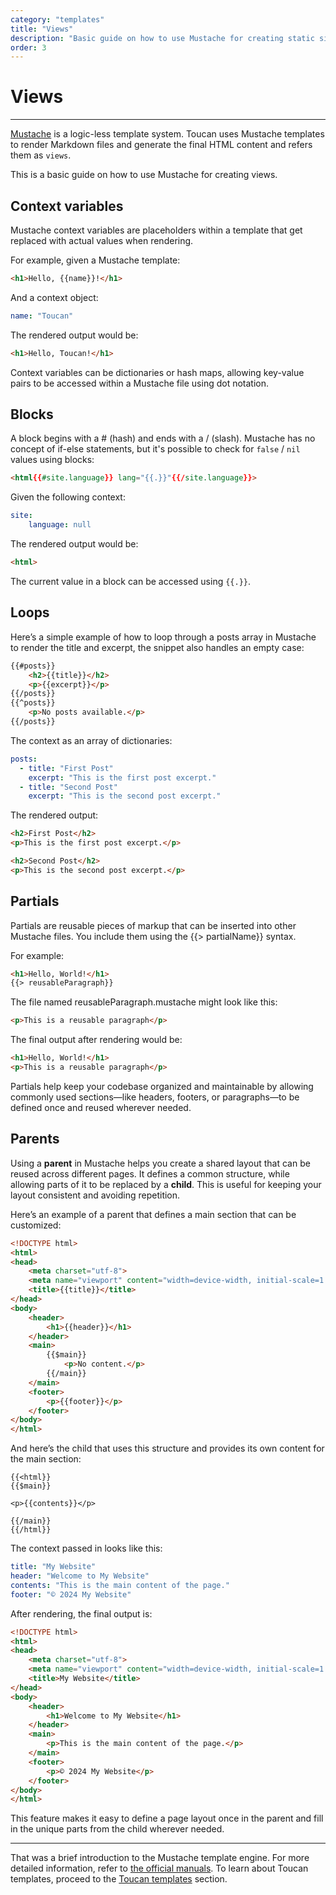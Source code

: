 ```yaml
---
category: "templates"
title: "Views"
description: "Basic guide on how to use Mustache for creating static site templates for Toucan"
order: 3
---
```


# Views
---

[Mustache](https://mustache.github.io/mustache.5.html) is a logic-less template system. Toucan uses Mustache templates to render Markdown files and generate the final HTML content and refers them as `views`.

This is a basic guide on how to use Mustache for creating views.

## Context variables

Mustache context variables are placeholders within a template that get replaced with actual values when rendering.

For example, given a Mustache template:

```html
<h1>Hello, {{name}}!</h1>
```

And a context object:
```yaml
name: "Toucan"
```

The rendered output would be:

```html
<h1>Hello, Toucan!</h1>
```

Context variables can be dictionaries or hash maps, allowing key-value pairs to be accessed within a Mustache file using dot notation.

## Blocks

A block begins with a # (hash) and ends with a / (slash). Mustache has no concept of if-else statements, but it's possible to check for `false` / `nil` values using blocks:

```html
<html{{#site.language}} lang="{{.}}"{{/site.language}}>
```

Given the following context:

```yaml
site:
    language: null
```

The rendered output would be:

```html
<html>
```

The current value in a block can be accessed using `{{.}}`.

## Loops

Here’s a simple example of how to loop through a posts array in Mustache to render the title and excerpt, the snippet also handles an empty case:

```html
{{#posts}}
    <h2>{{title}}</h2>
    <p>{{excerpt}}</p>
{{/posts}}
{{^posts}}
    <p>No posts available.</p>
{{/posts}}
```

The context as an array of dictionaries:

```yaml
posts:
  - title: "First Post"
    excerpt: "This is the first post excerpt."
  - title: "Second Post"
    excerpt: "This is the second post excerpt."
```

The rendered output:

```html
<h2>First Post</h2>
<p>This is the first post excerpt.</p>

<h2>Second Post</h2>
<p>This is the second post excerpt.</p>
```

## Partials

Partials are reusable pieces of markup that can be inserted into other Mustache files. You include them using the {{> partialName}} syntax.

For example:
```html
<h1>Hello, World!</h1>
{{> reusableParagraph}}
```

The file named reusableParagraph.mustache might look like this:
```html
<p>This is a reusable paragraph</p>
```

The final output after rendering would be:
```html
<h1>Hello, World!</h1>
<p>This is a reusable paragraph</p>
```

Partials help keep your codebase organized and maintainable by allowing commonly used sections—like headers, footers, or paragraphs—to be defined once and reused wherever needed.

## Parents

Using a **parent** in Mustache helps you create a shared layout that can be reused across different pages. It defines a common structure, while allowing parts of it to be replaced by a **child**. This is useful for keeping your layout consistent and avoiding repetition.

Here’s an example of a parent that defines a main section that can be customized:
```html
<!DOCTYPE html>
<html>
<head>
    <meta charset="utf-8">
    <meta name="viewport" content="width=device-width, initial-scale=1.0">
    <title>{{title}}</title>
</head>
<body>
    <header>
        <h1>{{header}}</h1>
    </header>
    <main>
        {{$main}}
            <p>No content.</p>
        {{/main}}
    </main>
    <footer>
        <p>{{footer}}</p>
    </footer>
</body>
</html>
```

And here’s the child that uses this structure and provides its own content for the main section:
```
{{<html}}
{{$main}}

<p>{{contents}}</p>

{{/main}}
{{/html}}
```

The context passed in looks like this:
```yaml
title: "My Website"
header: "Welcome to My Website"
contents: "This is the main content of the page."
footer: "© 2024 My Website"
```

After rendering, the final output is:
```html
<!DOCTYPE html>
<html>
<head>
    <meta charset="utf-8">
    <meta name="viewport" content="width=device-width, initial-scale=1.0">
    <title>My Website</title>
</head>
<body>
    <header>
        <h1>Welcome to My Website</h1>
    </header>
    <main>
        <p>This is the main content of the page.</p>
    </main>
    <footer>
        <p>© 2024 My Website</p>
    </footer>
</body>
</html>
```
This feature makes it easy to define a page layout once in the parent and fill in the unique parts from the child wherever needed.

---

That was a brief introduction to the Mustache template engine. For more detailed information, refer to [the official manuals](https://mustache.github.io/mustache.5.html). To learn about Toucan templates, proceed to the [Toucan templates](/docs/templates/toucan-templates/) section.
